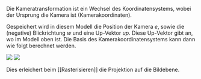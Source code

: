 Die Kameratransformation ist ein Wechsel des Koordinatensystems, wobei der Ursprung die Kamera ist (Kamerakoordinaten).

Gespeichert wird in diesem Modell die Position der Kamera $e$, sowie die (negative) Blickrichtung $w$ und eine Up-Vektor $up$. Diese Up-Vektor gibt an, wo im Modell oben ist.
Die Basis des Kamerakoordinatensystems kann dann wie folgt berechnet werden.

![](camera_coordinates_basis.png)
![](camera_coordinates_view.png)

Dies erleichert beim [[Rasterisieren]] die Projektion auf die Bildebene.